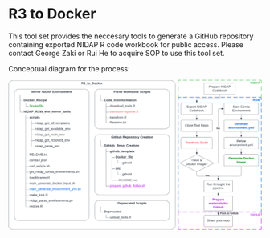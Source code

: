 # R3 to Docker

This tool set provides the neccesary tools to generate a GitHub repository containing exported NIDAP R code workbook for public access. Please contact George Zaki or Rui He to acquire SOP to use this tool set.

Conceptual diagram for the process:

<img src="./nidap_exporter/R3_to_Docker/R3_to_Docker_Process_Illustration.png">
